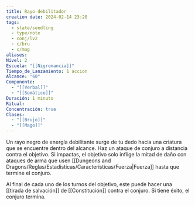 ```yaml
---
title: Rayo debilitador
creation date: 2024-02-14 23:20
tags:
  - state/seedling
  - type/note
  - conj/lv2
  - c/bru
  - c/mag
aliases: 
Nivel: 2
Escuela: "[[Nigromancia]]"
Tiempo_de_Lanzamiento: 1 accion
Alcance: "60"
Componente:
  - "[[Verbal]]"
  - "[[Somático]]"
Duración: 1 minuto
Ritual: 
Concentración: true
Clases:
  - "[[Brujo]]"
  - "[[Mago]]"
---
```

Un rayo negro de energía debilitante surge de tu dedo hacia una criatura que se encuentre dentro del alcance. Haz un ataque de conjuro a distancia contra el objetivo. Si impactas, el objetivo solo inflige la mitad de daño con ataques de arma que usen [[Dungeons and Dragons/Reglas/Estadisticas/Características/Fuerza|Fuerza]] hasta que termine el conjuro.

Al final de cada uno de los turnos del objetivo, este puede hacer una [[tirada de salvación]] de [[Constitución]] contra el conjuro. Si tiene éxito, el conjuro termina.
